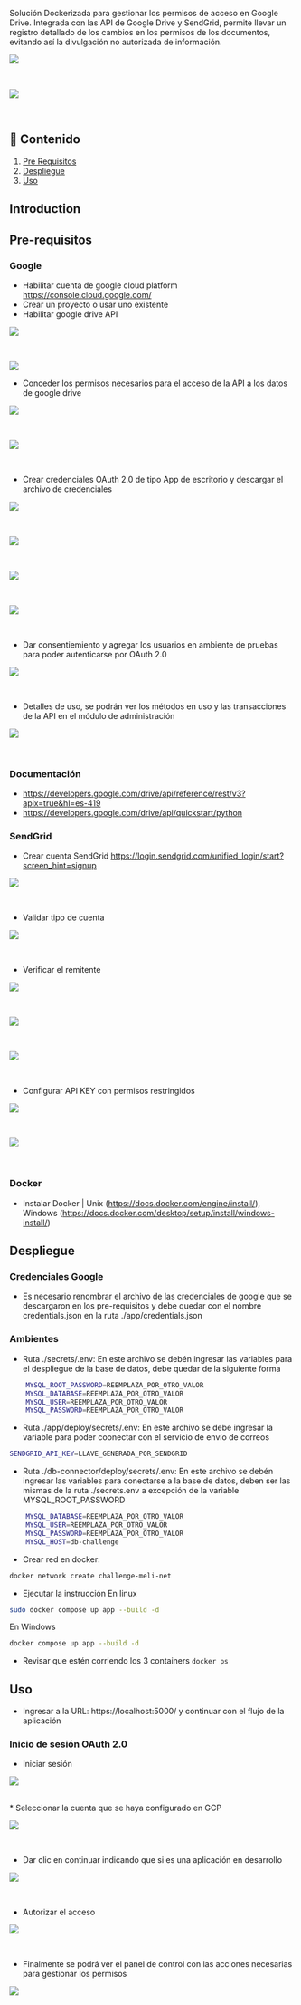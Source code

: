 Solución Dockerizada para gestionar los permisos de acceso en Google Drive. Integrada con las API de Google Drive y SendGrid, permite llevar un registro detallado de los cambios en los permisos de los documentos, evitando así la divulgación no autorizada de información.

<p float="center">
   <img src="assets/arq.jpeg"/>
</p>
<br/>

<p float="center">
   <img src="assets/db.jpeg"/>
</p>
<br/>

## 📝 Contenido

1. [Pre Requisitos](#Pre-requisitos)
2. [Despliegue](#Despliegue)
3. [Uso](#Uso)


## Introduction




## Pre-requisitos

### Google

* Habilitar cuenta de google cloud platform https://console.cloud.google.com/ 
* Crear un proyecto o usar uno existente 
* Habilitar google drive API

<p float="center">
   <img src="assets/enable_gdrive_api.png"/>
</p>
<br/>
<p float="center">
   <img src="assets/gdrive_api_1.png"/>

* Conceder los permisos necesarios para el acceso de la API a los datos de google drive

<p float="center">
   <img src="assets/gdrive_credentials_1.png"/>
</p>
<br/>
<p float="center">
   <img src="assets/gdrive_credentials_2_permissions.png"/>
</p>
<br/>

* Crear credenciales OAuth 2.0 de tipo App de escritorio y descargar el archivo de credenciales

<p float="center">
   <img src="assets/create_credentials.png"/>
</p>
<br/>
<p float="center">
   <img src="assets/create_credentials_2.png"/>
</p>
<br/>
<p float="center">
   <img src="assets/create_credentials_3.png"/>
</p>
<br/>
<p float="center">
   <img src="assets/create_credentials_4.png"/>
</p>
<br/>

* Dar consentiemiento y agregar los usuarios en ambiente de pruebas para poder autenticarse por OAuth 2.0

<p float="center">
   <img src="assets/consent_screen.png"/>
</p>
<br/>

* Detalles de uso, se podrán ver los métodos en uso y las transacciones de la API en el módulo de administración

<p float="center">
   <img src="assets/gdrive_admin_api.png"/>
</p>
<br/>

### Documentación

* https://developers.google.com/drive/api/reference/rest/v3?apix=true&hl=es-419
* https://developers.google.com/drive/api/quickstart/python

### SendGrid

* Crear cuenta SendGrid https://login.sendgrid.com/unified_login/start?screen_hint=signup

<p float="center">
   <img src="assets/sendgrid_1.png"/>
</p>
<br/>

* Validar tipo de cuenta

<p float="center">
   <img src="assets/sendgrid_2.png"/>
</p>
<br/>

* Verificar el remitente

<p float="center">
   <img src="assets/sendgrid_3.png"/>
</p>
<br/>

<p float="center">
   <img src="assets/sendgrid_4.png"/>
</p>
<br/>

<p float="center">
   <img src="assets/sendgrid_5.png"/>
</p>
<br/>

* Configurar API KEY con permisos restringidos

<p float="center">
   <img src="assets/sendgrid_6.png"/>
</p>
<br/>

<p float="center">
   <img src="assets/sendgrid_7.png"/>
</p>
<br/>

### Docker

* Instalar Docker | Unix (https://docs.docker.com/engine/install/), Windows (https://docs.docker.com/desktop/setup/install/windows-install/)

## Despliegue

### Credenciales Google

* Es necesario renombrar el archivo de las credenciales de google que se descargaron en los pre-requisitos y debe quedar con el nombre credentials.json en la ruta ./app/credentials.json

### Ambientes

* Ruta ./secrets/.env: En este archivo se debén ingresar las variables para el despliegue de la base de datos, debe quedar de la siguiente forma 

```sh
    MYSQL_ROOT_PASSWORD=REEMPLAZA_POR_OTRO_VALOR
    MYSQL_DATABASE=REEMPLAZA_POR_OTRO_VALOR
    MYSQL_USER=REEMPLAZA_POR_OTRO_VALOR
    MYSQL_PASSWORD=REEMPLAZA_POR_OTRO_VALOR 
``` 

* Ruta ./app/deploy/secrets/.env: En este archivo se debe ingresar la variable para poder coonectar con el servicio de envío de correos 

```sh
SENDGRID_API_KEY=LLAVE_GENERADA_POR_SENDGRID
``` 

* Ruta ./db-connector/deploy/secrets/.env: En este archivo se debén ingresar las variables para conectarse a la base de datos, deben ser las mismas de la ruta ./secrets.env a excepción de la variable  MYSQL_ROOT_PASSWORD

```sh
    MYSQL_DATABASE=REEMPLAZA_POR_OTRO_VALOR
    MYSQL_USER=REEMPLAZA_POR_OTRO_VALOR
    MYSQL_PASSWORD=REEMPLAZA_POR_OTRO_VALOR
    MYSQL_HOST=db-challenge 
``` 

* Crear red en docker: 
```sh 
docker network create challenge-meli-net 
```
* Ejecutar la instrucción 
En linux
```sh 
sudo docker compose up app --build -d
 ``` 
En Windows

```sh
docker compose up app --build -d  
```
* Revisar que estén corriendo los 3 containers ``` docker ps ```


## Uso

* Ingresar a la URL: https://localhost:5000/ y continuar con el flujo de la aplicación

### Inicio de sesión OAuth 2.0 

* Iniciar sesión
<p float="center">
   <img src="assets/app_1.png"/>
</p>
<br/>
* Seleccionar la cuenta que se haya configurado en GCP
<p float="center">
   <img src="assets/app_2.png"/>
</p>
<br/>

* Dar clic en continuar indicando que si es una aplicación en desarrollo 
<p float="center">
   <img src="assets/app_3.png"/>
</p>
<br/>

* Autorizar el acceso
<p float="center">
   <img src="assets/app_4.png"/>
</p>
<br/>

* Finalmente se podrá ver el panel de control con las acciones necesarias para gestionar los permisos
<p float="center">
   <img src="assets/app_5.png"/>
</p>
<br/>